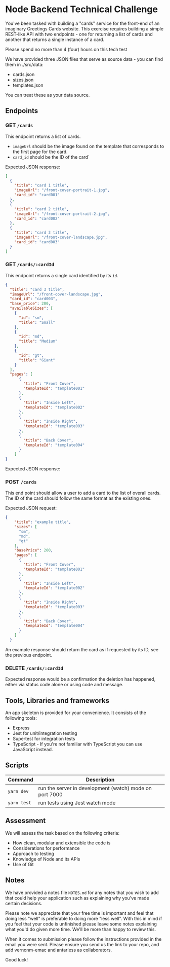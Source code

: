 # Node Backend Technical Challenge

You've been tasked with building a "cards" service for the front-end of an imaginary Greetings Cards website. This exercise requires building a simple REST-like API with two endpoints - one for returning a list of cards and another that returns a single instance of a card.

Please spend no more than 4 (four) hours on this tech test 

We have provided three JSON files that serve as source data - you can find them in ./src/data:
- cards.json
- sizes.json
- templates.json

You can treat these as your data source.

## Endpoints

### GET `/cards`

This endpoint returns a list of cards.
- `imageUrl` should be the image found on the template that corresponds to the first page for the card.
- `card_id` should be the ID of the card`

Expected JSON response:

```json
[
  {
    "title": "card 1 title",
    "imageUrl": "/front-cover-portrait-1.jpg",
    "card_id": "card001"
  },
  {
    "title": "card 2 title",
    "imageUrl": "/front-cover-portrait-2.jpg",
    "card_id": "card002"
  },
  {
    "title": "card 3 title",
    "imageUrl": "/front-cover-landscape.jpg",
    "card_id": "card003"
  }
]
```

### GET `/cards/:cardId`

This endpoint returns a single card identified by its `id`. 

```json
{
  "title": "card 3 title",
  "imageUrl": "/front-cover-landscape.jpg",
  "card_id": "card003",
  "base_price": 200,
  "availableSizes": [
    {
      "id": "sm",
      "title": "Small"
    },
    {
      "id": "md",
      "title": "Medium"
    },
    {
      "id": "gt",
      "title": "Giant"
    }
  ],
  "pages": [
      {
        "title": "Front Cover",
        "templateId": "template001"
      },
      {
        "title": "Inside Left",
        "templateId": "template002"
      },
      {
        "title": "Inside Right",
        "templateId": "template003"
      },
      {
        "title": "Back Cover",
        "templateId": "template004"
      }
    ]
}
```

Expected JSON response: 

### POST `/cards`

This end point should allow a user to add a card to the list of overall cards. The ID of the card should follow the same format as the existing ones. 

Expected JSON request: 

```json
{
    "title": "example title",
    "sizes": [
      "sm",
      "md",
      "gt"
    ],
    "basePrice": 200,
    "pages": [
      {
        "title": "Front Cover",
        "templateId": "template001"
      },
      {
        "title": "Inside Left",
        "templateId": "template002"
      },
      {
        "title": "Inside Right",
        "templateId": "template003"
      },
      {
        "title": "Back Cover",
        "templateId": "template004"
      }
    ]
  }
```

An example response should return the card as if requested by its ID, see the previous endpoint.  

### DELETE `/cards/:cardId`

Expected response would be a confirmation the deletion has happened, either via status code alone or using code and message. 

## Tools, Libraries and frameworks

An app skeleton is provided for your convenience. It consists of the following tools:

- Express
- Jest for unit/integration testing
- Supertest for integration tests
- TypeScript - If you're not familiar with TypeScript you can use JavaScript instead.

## Scripts

| Command | Description |
|--|--|
| `yarn dev` | run the server in development (watch) mode on port 7000 |
| `yarn test` |  run tests using Jest watch mode |


## Assessment

We will assess the task based on the following criteria:

- How clean, modular and extensible the code is
- Considerations for performance
- Approach to testing
- Knowledge of Node and its APIs
- Use of Git

## Notes

We have provided a notes file `NOTES.md` for any notes that you wish to add that could help your application such as explaining why you've made certain decisions.

Please note we appreciate that your free time is important and feel that doing less "well" is preferable to doing more "less well".  With this in mind if you feel that your code is unfinished please leave some notes explaining what you'd do given more time.  We'll be more than happy to review this.

When it comes to submission please follow the instructions provided in the email you were sent. Please ensure you send us the link to your repo, and add vernonm-emac and antariess as collaborators.

Good luck! 
